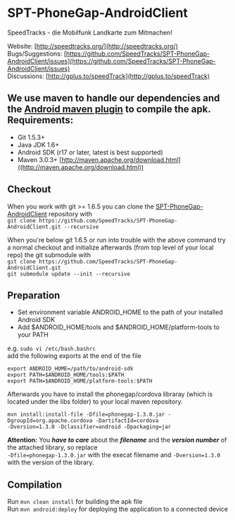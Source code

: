 SPT-PhoneGap-AndroidClient
===========

SpeedTracks - die Mobilfunk Landkarte zum Mitmachen!

Website: [http://speedtracks.org/](http://speedtracks.org/)  
Bugs/Suggestions: [https://github.com/SpeedTracks/SPT-PhoneGap-AndroidClient/issues](https://github.com/SpeedTracks/SPT-PhoneGap-AndroidClient/issues)  
Discussions: [http://gplus.to/speedTrack](http://gplus.to/speedTrack)

We use maven to handle our dependencies and the [Android maven plugin](http://code.google.com/p/maven-android-plugin/) to compile the apk.
Requirements:
-----------
* Git 1.5.3+
* Java JDK 1.6+
* Android SDK (r17 or later, latest is best supported)
* Maven 3.0.3+ [http://maven.apache.org/download.html]((http://maven.apache.org/download.html))
	
Checkout
-----------
When you work with git >= 1.6.5 you can clone the [SPT-PhoneGap-AndroidClient](https://github.com/SpeedTracks/SPT-PhoneGap-AndroidClient.git) repository with  
`git clone https://github.com/SpeedTracks/SPT-PhoneGap-AndroidClient.git --recursive`

When you're below git 1.6.5 or run into trouble with the above command try a normal checkout and initialize afterwards (from top level of your local repo) the git submodule with  
`git clone https://github.com/SpeedTracks/SPT-PhoneGap-AndroidClient.git`  
`git submodule update --init --recursive`

Preparation
-----------
* Set environment variable ANDROID_HOME to the path of your installed Android SDK
* Add $ANDROID_HOME/tools and $ANDROID_HOME/platform-tools to your PATH

e.g. `sudo vi /etc/bash.bashrc`  
add the following exports at the end of the file  
```
export ANDROID_HOME=/path/to/android-sdk  
export PATH=$ANDROID_HOME/tools:$PATH  
export PATH=$ANDROID_HOME/platform-tools:$PATH
```

Afterwards you have to install the phonegap/cordova libraray (which is located under the libs folder) to your local maven repository.  
```
mvn install:install-file -Dfile=phonegap-1.3.0.jar -DgroupId=org.apache.cordova -DartifactId=cordova  
-Dversion=1.3.0 -Dclassifier=android -Dpackaging=jar
```

**Attention:** You **_have to care_** about the **_filename_** and the **_version number_** of the attached library, so replace  
`-Dfile=phonegap-1.3.0.jar` with the execat filename and `-Dversion=1.3.0` with the version of the library.  

Compilation
-----------
Run `mvn clean install` for building the apk file  
Run `mvn android:deploy` for deploying the application to a connected device  
